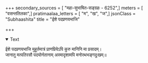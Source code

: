 +++
secondary_sources = [ "महा-सुभाषित-सङ्ग्रहः - 6252",]
meters = [ "वसन्ततिलका",]
pratimaalaa_letters = [ "म", "ख", "ज",]
jsonClass = "Subhaashita"
title = "ईशे पदप्रणयभाजि"

+++

<details open><summary>Text</summary>

ईशे पदप्रणयभाजि मुहूर्तमात्रं प्राणप्रियेऽपि कुरु मानिनि मा प्रसादम्।  
जानातु मत्पतिरसौ पदयोर्नतानाम् अस्मादृशामपि मनोरथभङ्गदुःखम्॥
</details>
